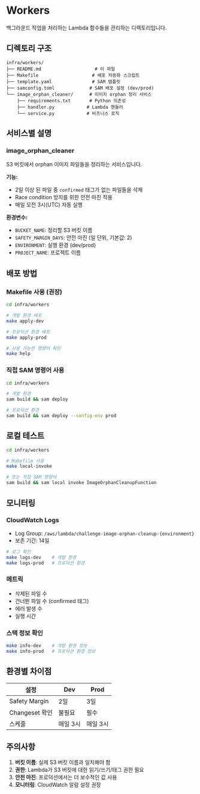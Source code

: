 # Workers

백그라운드 작업을 처리하는 Lambda 함수들을 관리하는 디렉토리입니다.

## 디렉토리 구조

```
infra/workers/
├── README.md                    # 이 파일
├── Makefile                    # 배포 자동화 스크립트
├── template.yaml               # SAM 템플릿
├── samconfig.toml             # SAM 배포 설정 (dev/prod)
└── image_orphan_cleaner/      # 이미지 orphan 정리 서비스
    ├── requirements.txt       # Python 의존성
    ├── handler.py            # Lambda 핸들러
    └── service.py            # 비즈니스 로직
```

## 서비스별 설명

### image_orphan_cleaner

S3 버킷에서 orphan 이미지 파일들을 정리하는 서비스입니다.

**기능:**
- 2일 이상 된 파일 중 `confirmed` 태그가 없는 파일들을 삭제
- Race condition 방지를 위한 안전 마진 적용
- 매일 오전 3시(UTC) 자동 실행

**환경변수:**
- `BUCKET_NAME`: 정리할 S3 버킷 이름
- `SAFETY_MARGIN_DAYS`: 안전 마진 (일 단위, 기본값: 2)
- `ENVIRONMENT`: 실행 환경 (dev/prod)
- `PROJECT_NAME`: 프로젝트 이름

## 배포 방법

### Makefile 사용 (권장)

```bash
cd infra/workers

# 개발 환경 배포
make apply-dev

# 프로덕션 환경 배포
make apply-prod

# 사용 가능한 명령어 확인
make help
```

### 직접 SAM 명령어 사용

```bash
cd infra/workers

# 개발 환경
sam build && sam deploy

# 프로덕션 환경
sam build && sam deploy --config-env prod
```

## 로컬 테스트

```bash
cd infra/workers

# Makefile 사용
make local-invoke

# 또는 직접 SAM 명령어
sam build && sam local invoke ImageOrphanCleanupFunction
```

## 모니터링

### CloudWatch Logs
- Log Group: `/aws/lambda/challenge-image-orphan-cleanup-{environment}`
- 보존 기간: 14일

```bash
# 로그 확인
make logs-dev    # 개발 환경
make logs-prod   # 프로덕션 환경
```

### 메트릭
- 삭제된 파일 수
- 건너뛴 파일 수 (confirmed 태그)
- 에러 발생 수
- 실행 시간

### 스택 정보 확인
```bash
make info-dev    # 개발 환경 정보
make info-prod   # 프로덕션 환경 정보
```

## 환경별 차이점

| 설정 | Dev | Prod |
|------|-----|------|
| Safety Margin | 2일 | 3일 |
| Changeset 확인 | 불필요 | 필수 |
| 스케줄 | 매일 3시 | 매일 3시 |

## 주의사항

1. **버킷 이름**: 실제 S3 버킷 이름과 일치해야 함
2. **권한**: Lambda가 S3 버킷에 대한 읽기/쓰기/태그 권한 필요
3. **안전 마진**: 프로덕션에서는 더 보수적인 값 사용
4. **모니터링**: CloudWatch 알람 설정 권장
